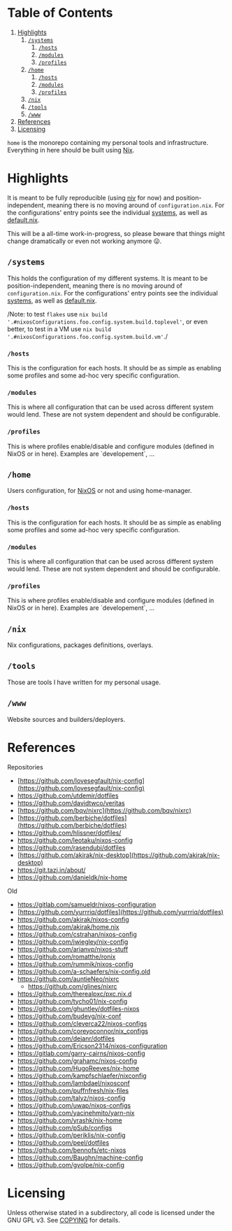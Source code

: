 
# Table of Contents

1.  [Highlights](#orgdb11bda)
    1.  [`/systems`](#org44cd846)
        1.  [`/hosts`](#org5b75493)
        2.  [`/modules`](#org144fd2d)
        3.  [`/profiles`](#orge369937)
    2.  [`/home`](#org867ced9)
        1.  [`/hosts`](#org267bc9d)
        2.  [`/modules`](#orgdcff411)
        3.  [`/profiles`](#orga356201)
    3.  [`/nix`](#org702161f)
    4.  [`/tools`](#org7d9ca66)
    5.  [`/www`](#org241b931)
2.  [References](#org48c6cb4)
3.  [Licensing](#org98e56a9)

`home` is the monorepo containing my personal tools and infrastructure. Everything in here
should be built using [Nix](https://nixos.org/nix).


<a id="orgdb11bda"></a>

# Highlights

It is meant to be fully reproducible (using [niv](https://github.com/nmattia/niv) for now) and position-independent, meaning
there is no moving around of `configuration.nix`. For the configurations' entry points see
the individual [systems](systems), as well as [default.nix](default.nix).

This will be a all-time work-in-progress, so please beware that things might change
dramatically or even not working anymore 😛.


<a id="org44cd846"></a>

## `/systems`

This holds the configuration of my different systems. It is meant to be
position-independent, meaning there is no moving around of `configuration.nix`. For the
configurations' entry points see the individual [systems](systems), as well as [default.nix](default.nix).

/Note: to test `flakes` use `nix build
'.#nixosConfigurations.foo.config.system.build.toplevel'`, or even better, to test in a VM
use `nix build '.#nixosConfigurations.foo.config.system.build.vm'`./


<a id="org5b75493"></a>

### `/hosts`

This is the configuration for each hosts. It should be as simple as enabling some profiles
and some ad-hoc very specific configuration.


<a id="org144fd2d"></a>

### `/modules`

This is where all configuration that can be used across different system would lend. These
are not system dependent and should be configurable.


<a id="orge369937"></a>

### `/profiles`

This is where profiles enable/disable and configure modules (defined in NixOS or in
here). Examples are \`developement\`, …


<a id="org867ced9"></a>

## `/home`

Users configuration, for [NixOS](https://nixos.org) or not and using home-manager.


<a id="org267bc9d"></a>

### `/hosts`

This is the configuration for each hosts. It should be as simple as enabling some profiles
and some ad-hoc very specific configuration.


<a id="orgdcff411"></a>

### `/modules`

This is where all configuration that can be used across different system would lend. These
are not system dependent and should be configurable.


<a id="orga356201"></a>

### `/profiles`

This is where profiles enable/disable and configure modules (defined in NixOS or in
here). Examples are \`developement\`, …


<a id="org702161f"></a>

## `/nix`

Nix configurations, packages definitions, overlays.


<a id="org7d9ca66"></a>

## `/tools`

Those are tools I have written for my personal usage.


<a id="org241b931"></a>

## `/www`

Website sources and builders/deployers.


<a id="org48c6cb4"></a>

# References

Repositories

-   [https://github.com/lovesegfault/nix-config](https://github.com/lovesegfault/nix-config)
-   <https://github.com/utdemir/dotfiles>
-   <https://github.com/davidtwco/veritas>
-   [https://github.com/bqv/nixrc](https://github.com/bqv/nixrc)
-   [https://github.com/berbiche/dotfiles](https://github.com/berbiche/dotfiles)
-   <https://github.com/hlissner/dotfiles/>
-   <https://github.com/leotaku/nixos-config>
-   <https://github.com/rasendubi/dotfiles>
-   [https://github.com/akirak/nix-desktop](https://github.com/akirak/nix-desktop)
-   <https://git.tazj.in/about/>
-   <https://github.com/danieldk/nix-home>

Old

-   <https://gitlab.com/samueldr/nixos-configuration>
-   [https://github.com/yurrriq/dotfiles](https://github.com/yurrriq/dotfiles)
-   <https://github.com/akirak/nixos-config>
-   <https://github.com/akirak/home.nix>
-   <https://github.com/cstrahan/nixos-config>
-   <https://github.com/jwiegley/nix-config>
-   <https://github.com/arianvp/nixos-stuff>
-   <https://github.com/romatthe/ronix>
-   <https://github.com/rummik/nixos-config>
-   <https://github.com/a-schaefers/nix-config.old>
-   <https://github.com/auntieNeo/nixrc>
    -   <https://github.com/glines/nixrc>
-   <https://github.com/therealpxc/pxc.nix.d>
-   <https://github.com/tycho01/nix-config>
-   <https://github.com/ghuntley/dotfiles-nixos>
-   <https://github.com/budevg/nix-conf>
-   <https://github.com/cleverca22/nixos-configs>
-   <https://github.com/coreyoconnor/nix_configs>
-   <https://github.com/dejanr/dotfiles>
-   <https://github.com/Ericson2314/nixos-configuration>
-   <https://gitlab.com/garry-cairns/nixos-config>
-   <https://github.com/grahamc/nixos-config>
-   <https://github.com/HugoReeves/nix-home>
-   <https://github.com/kampfschlaefer/nixconfig>
-   <https://github.com/lambdael/nixosconf>
-   <https://github.com/puffnfresh/nix-files>
-   <https://github.com/talyz/nixos-config>
-   <https://github.com/uwap/nixos-configs>
-   <https://github.com/yacinehmito/yarn-nix>
-   <https://github.com/yrashk/nix-home>
-   <https://github.com/pSub/configs>
-   <https://github.com/periklis/nix-config>
-   <https://github.com/peel/dotfiles>
-   <https://github.com/bennofs/etc-nixos>
-   <https://github.com/Baughn/machine-config>
-   <https://github.com/gvolpe/nix-config>


<a id="org98e56a9"></a>

# Licensing

Unless otherwise stated in a subdirectory, all code is licensed under the GNU GPL v3. See
[COPYING](COPYING) for details.

